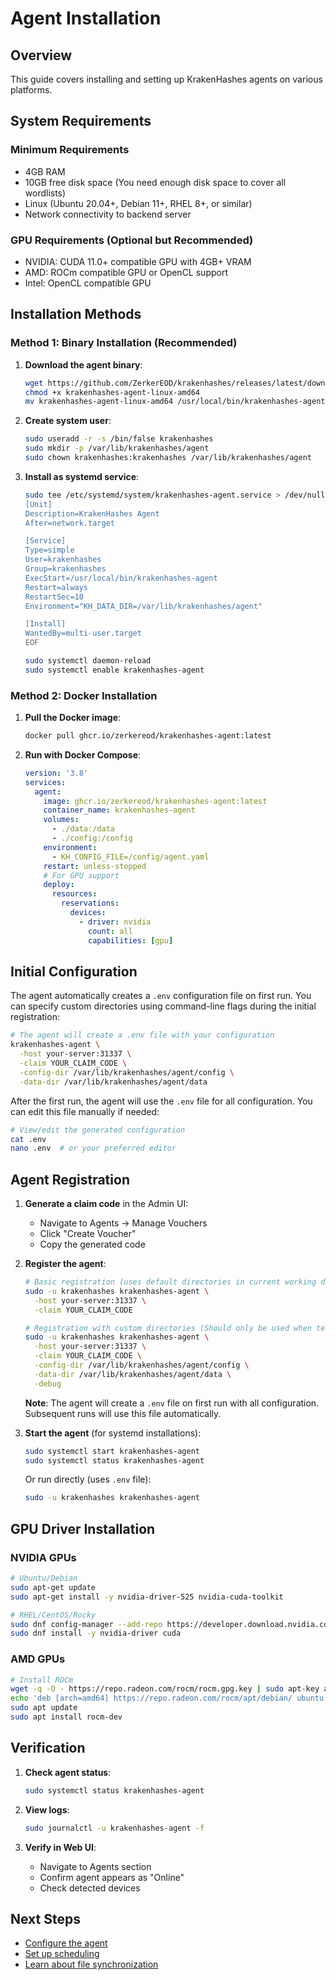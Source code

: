 # Agent Installation

## Overview

This guide covers installing and setting up KrakenHashes agents on various platforms.

## System Requirements

### Minimum Requirements
- 4GB RAM
- 10GB free disk space (You need enough disk space to cover all wordlists)
- Linux (Ubuntu 20.04+, Debian 11+, RHEL 8+, or similar)
- Network connectivity to backend server

### GPU Requirements (Optional but Recommended)
- NVIDIA: CUDA 11.0+ compatible GPU with 4GB+ VRAM
- AMD: ROCm compatible GPU or OpenCL support
- Intel: OpenCL compatible GPU

## Installation Methods

### Method 1: Binary Installation (Recommended)

1. **Download the agent binary**:
   ```bash
   wget https://github.com/ZerkerEOD/krakenhashes/releases/latest/download/krakenhashes-agent-linux-amd64
   chmod +x krakenhashes-agent-linux-amd64
   mv krakenhashes-agent-linux-amd64 /usr/local/bin/krakenhashes-agent
   ```

2. **Create system user**:
   ```bash
   sudo useradd -r -s /bin/false krakenhashes
   sudo mkdir -p /var/lib/krakenhashes/agent
   sudo chown krakenhashes:krakenhashes /var/lib/krakenhashes/agent
   ```

3. **Install as systemd service**:
   ```bash
   sudo tee /etc/systemd/system/krakenhashes-agent.service > /dev/null <<EOF
   [Unit]
   Description=KrakenHashes Agent
   After=network.target

   [Service]
   Type=simple
   User=krakenhashes
   Group=krakenhashes
   ExecStart=/usr/local/bin/krakenhashes-agent
   Restart=always
   RestartSec=10
   Environment="KH_DATA_DIR=/var/lib/krakenhashes/agent"

   [Install]
   WantedBy=multi-user.target
   EOF

   sudo systemctl daemon-reload
   sudo systemctl enable krakenhashes-agent
   ```

### Method 2: Docker Installation

1. **Pull the Docker image**:
   ```bash
   docker pull ghcr.io/zerkereod/krakenhashes-agent:latest
   ```

2. **Run with Docker Compose**:
   ```yaml
   version: '3.8'
   services:
     agent:
       image: ghcr.io/zerkereod/krakenhashes-agent:latest
       container_name: krakenhashes-agent
       volumes:
         - ./data:/data
         - ./config:/config
       environment:
         - KH_CONFIG_FILE=/config/agent.yaml
       restart: unless-stopped
       # For GPU support
       deploy:
         resources:
           reservations:
             devices:
               - driver: nvidia
                 count: all
                 capabilities: [gpu]
   ```

## Initial Configuration

The agent automatically creates a `.env` configuration file on first run. You can specify custom directories using command-line flags during the initial registration:

```bash
# The agent will create a .env file with your configuration
krakenhashes-agent \
  -host your-server:31337 \
  -claim YOUR_CLAIM_CODE \
  -config-dir /var/lib/krakenhashes/agent/config \
  -data-dir /var/lib/krakenhashes/agent/data
```

After the first run, the agent will use the `.env` file for all configuration. You can edit this file manually if needed:

```bash
# View/edit the generated configuration
cat .env
nano .env  # or your preferred editor
```

## Agent Registration

1. **Generate a claim code** in the Admin UI:
   - Navigate to Agents → Manage Vouchers
   - Click "Create Voucher"
   - Copy the generated code

2. **Register the agent**:
   ```bash
   # Basic registration (uses default directories in current working directory)
   sudo -u krakenhashes krakenhashes-agent \
     -host your-server:31337 \
     -claim YOUR_CLAIM_CODE
   
   # Registration with custom directories (Should only be used when testing)
   sudo -u krakenhashes krakenhashes-agent \
     -host your-server:31337 \
     -claim YOUR_CLAIM_CODE \
     -config-dir /var/lib/krakenhashes/agent/config \
     -data-dir /var/lib/krakenhashes/agent/data \
     -debug
   ```
   
   **Note**: The agent will create a `.env` file on first run with all configuration. Subsequent runs will use this file automatically.

3. **Start the agent** (for systemd installations):
   ```bash
   sudo systemctl start krakenhashes-agent
   sudo systemctl status krakenhashes-agent
   ```
   
   Or run directly (uses `.env` file):
   ```bash
   sudo -u krakenhashes krakenhashes-agent
   ```

## GPU Driver Installation

### NVIDIA GPUs

```bash
# Ubuntu/Debian
sudo apt-get update
sudo apt-get install -y nvidia-driver-525 nvidia-cuda-toolkit

# RHEL/CentOS/Rocky
sudo dnf config-manager --add-repo https://developer.download.nvidia.com/compute/cuda/repos/rhel8/x86_64/cuda-rhel8.repo
sudo dnf install -y nvidia-driver cuda
```

### AMD GPUs

```bash
# Install ROCm
wget -q -O - https://repo.radeon.com/rocm/rocm.gpg.key | sudo apt-key add -
echo 'deb [arch=amd64] https://repo.radeon.com/rocm/apt/debian/ ubuntu main' | sudo tee /etc/apt/sources.list.d/rocm.list
sudo apt update
sudo apt install rocm-dev
```

## Verification

1. **Check agent status**:
   ```bash
   sudo systemctl status krakenhashes-agent
   ```

2. **View logs**:
   ```bash
   sudo journalctl -u krakenhashes-agent -f
   ```

3. **Verify in Web UI**:
   - Navigate to Agents section
   - Confirm agent appears as "Online"
   - Check detected devices

## Next Steps

- [Configure the agent](configuration.md)
- [Set up scheduling](scheduling.md)
- [Learn about file synchronization](file-sync.md)